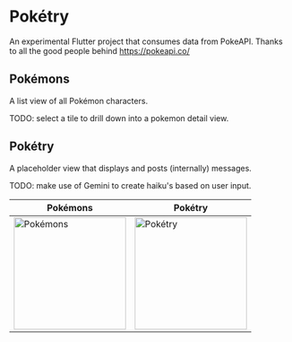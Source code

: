 # Pokétry

An experimental Flutter project that consumes data from PokeAPI. Thanks to all the good people behind https://pokeapi.co/

## Pokémons

A list view of all Pokémon characters.

TODO: select a tile to drill down into a pokemon detail view.

## Pokétry

A placeholder view that displays and posts (internally) messages.

TODO: make use of Gemini to create haiku's based on user input.

| Pokémons | Pokétry |
|---|---|
| <img src="https://github.com/user-attachments/assets/80cbbf76-841d-4d5c-92f8-e6b6f663fa54" width="200" alt="Pokémons"> | <img src="https://github.com/user-attachments/assets/93c2991b-91c9-4b0e-abc8-04e5243c5af4" width="200" alt="Pokétry"> |
